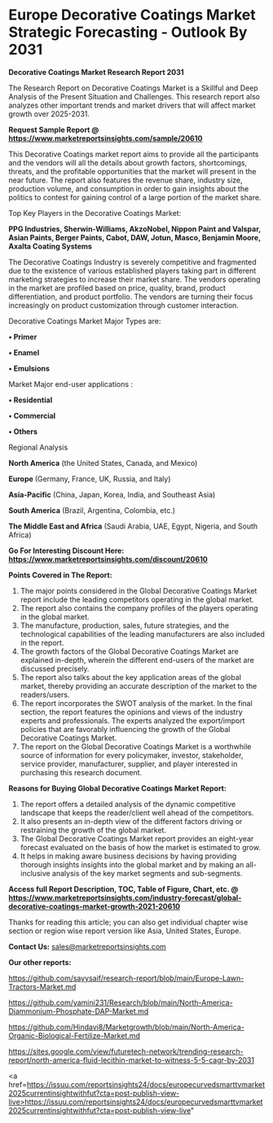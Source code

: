 # Europe Decorative Coatings Market Strategic Forecasting - Outlook By 2031

<strong>Decorative Coatings Market Research Report 2031</strong>

The Research Report on Decorative Coatings Market is a Skillful and Deep Analysis of the Present Situation and Challenges. This research report also analyzes other important trends and market drivers that will affect market growth over 2025-2031.

<strong>Request Sample Report @ <a href=https://www.marketreportsinsights.com/sample/20610>https://www.marketreportsinsights.com/sample/20610</a></strong>

This Decorative Coatings market report aims to provide all the participants and the vendors will all the details about growth factors, shortcomings, threats, and the profitable opportunities that the market will present in the near future. The report also features the revenue share, industry size, production volume, and consumption in order to gain insights about the politics to contest for gaining control of a large portion of the market share.

Top Key Players in the Decorative Coatings Market:

<strong>PPG Industries, Sherwin-Williams, AkzoNobel, Nippon Paint and Valspar, Asian Paints, Berger Paints, Cabot, DAW, Jotun, Masco, Benjamin Moore, Axalta Coating Systems</strong>

The Decorative Coatings Industry is severely competitive and fragmented due to the existence of various established players taking part in different marketing strategies to increase their market share. The vendors operating in the market are profiled based on price, quality, brand, product differentiation, and product portfolio. The vendors are turning their focus increasingly on product customization through customer interaction.

Decorative Coatings Market Major Types are:

<strong>• Primer

• Enamel

• Emulsions</strong>

Market Major end-user applications :

<strong>• Residential

• Commercial

• Others</strong>

Regional Analysis

</u><strong><b>North America</b></strong> (the United States, Canada, and Mexico)

<strong><b>Europe </b></strong>(Germany, France, UK, Russia, and Italy)

<strong><b>Asia-Pacific</b></strong> (China, Japan, Korea, India, and Southeast Asia)

<strong><b>South America</b></strong> (Brazil, Argentina, Colombia, etc.)

<strong><b>The Middle East and Africa</b></strong> (Saudi Arabia, UAE, Egypt, Nigeria, and South Africa)

<strong>Go For Interesting Discount Here: <a href=https://www.marketreportsinsights.com/discount/20610>https://www.marketreportsinsights.com/discount/20610</a></strong>

<strong>Points Covered in The Report:</strong>
<ol>
  <li>The major points considered in the Global Decorative Coatings Market report include the leading competitors operating in the global market.</li>
  <li>The report also contains the company profiles of the players operating in the global market.</li>
  <li>The manufacture, production, sales, future strategies, and the technological capabilities of the leading manufacturers are also included in the report.</li>
  <li>The growth factors of the Global Decorative Coatings Market are explained in-depth, wherein the different end-users of the market are discussed precisely.</li>
  <li>The report also talks about the key application areas of the global market, thereby providing an accurate description of the market to the readers/users.</li>
  <li>The report incorporates the SWOT analysis of the market. In the final section, the report features the opinions and views of the industry experts and professionals. The experts analyzed the export/import policies that are favorably influencing the growth of the Global Decorative Coatings Market.</li>
  <li>The report on the Global Decorative Coatings Market is a worthwhile source of information for every policymaker, investor, stakeholder, service provider, manufacturer, supplier, and player interested in purchasing this research document.</li>
</ol>
<strong>Reasons for Buying Global Decorative Coatings Market Report:</strong>

<ol>
  <li>The report offers a detailed analysis of the dynamic competitive landscape that keeps the reader/client well ahead of the competitors.</li>
  <li>It also presents an in-depth view of the different factors driving or restraining the growth of the global market.</li>
  <li>The Global Decorative Coatings Market report provides an eight-year forecast evaluated on the basis of how the market is estimated to grow.</li>
  <li>It helps in making aware business decisions by having providing thorough insights insights into the global market and by making an all-inclusive analysis of the key market segments and sub-segments.</li>
</ol>
<strong>Access full Report Description, TOC, Table of Figure, Chart, etc. @ <a href=https://www.marketreportsinsights.com/industry-forecast/global-decorative-coatings-market-growth-2021-20610>https://www.marketreportsinsights.com/industry-forecast/global-decorative-coatings-market-growth-2021-20610</a></strong>


Thanks for reading this article; you can also get individual chapter wise section or region wise report version like Asia, United States, Europe.

<strong>Contact Us:</strong>
sales@marketreportsinsights.com

<strong>Our other reports:</strong>

<a href=https://github.com/sayysaif/research-report/blob/main/Europe-Lawn-Tractors-Market.md>https://github.com/sayysaif/research-report/blob/main/Europe-Lawn-Tractors-Market.md</a>

<a href=https://github.com/yamini231/Research/blob/main/North-America-Diammonium-Phosphate-DAP-Market.md>https://github.com/yamini231/Research/blob/main/North-America-Diammonium-Phosphate-DAP-Market.md</a>

<a href=https://github.com/Hindavi8/Marketgrowth/blob/main/North-America-Organic-Biological-Fertilize-Market.md>https://github.com/Hindavi8/Marketgrowth/blob/main/North-America-Organic-Biological-Fertilize-Market.md</a>

<a href=https://sites.google.com/view/futuretech-network/trending-research-report/north-america-fluid-lecithin-market-to-witness-5-5-cagr-by-2031>https://sites.google.com/view/futuretech-network/trending-research-report/north-america-fluid-lecithin-market-to-witness-5-5-cagr-by-2031</a>

<a href=https://issuu.com/reportsinsights24/docs/europecurvedsmarttvmarket2025currentinsightwithfut?cta=post-publish-view-live>https://issuu.com/reportsinsights24/docs/europecurvedsmarttvmarket2025currentinsightwithfut?cta=post-publish-view-live</a>"
